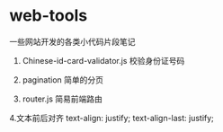 # web-tools
一些网站开发的各类小代码片段笔记

1. Chinese-id-card-validator.js 校验身份证号码

2. pagination 简单的分页

3. router.js 简易前端路由

4.文本前后对齐
  text-align: justify;
  text-align-last: justify;
